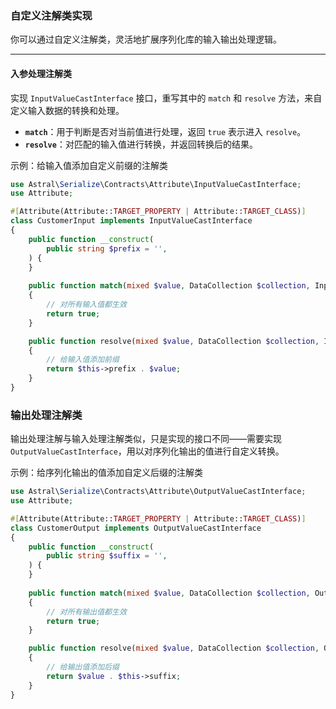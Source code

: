 ### 自定义注解类实现

你可以通过自定义注解类，灵活地扩展序列化库的输入输出处理逻辑。

---

#### 入参处理注解类

实现 `InputValueCastInterface` 接口，重写其中的 `match` 和 `resolve` 方法，来自定义输入数据的转换和处理。

- **`match`**：用于判断是否对当前值进行处理，返回 `true` 表示进入 `resolve`。
- **`resolve`**：对匹配的输入值进行转换，并返回转换后的结果。

示例：给输入值添加自定义前缀的注解类

```php
use Astral\Serialize\Contracts\Attribute\InputValueCastInterface;
use Attribute;

#[Attribute(Attribute::TARGET_PROPERTY | Attribute::TARGET_CLASS)]
class CustomerInput implements InputValueCastInterface
{
    public function __construct(
        public string $prefix = '',
    ) {
    }
    
    public function match(mixed $value, DataCollection $collection, InputValueContext $context): bool
    {
        // 对所有输入值都生效
        return true;
    }

    public function resolve(mixed $value, DataCollection $collection, InputValueContext $context): mixed
    {
        // 给输入值添加前缀
        return $this->prefix . $value;
    }
}
````

### 输出处理注解类

输出处理注解与输入处理注解类似，只是实现的接口不同——需要实现 `OutputValueCastInterface`，用以对序列化输出的值进行自定义转换。

示例：给序列化输出的值添加自定义后缀的注解类

```php
use Astral\Serialize\Contracts\Attribute\OutputValueCastInterface;
use Attribute;

#[Attribute(Attribute::TARGET_PROPERTY | Attribute::TARGET_CLASS)]
class CustomerOutput implements OutputValueCastInterface
{
    public function __construct(
        public string $suffix = '',
    ) {
    }
    
    public function match(mixed $value, DataCollection $collection, OutputValueContext $context): bool
    {
        // 对所有输出值都生效
        return true;
    }

    public function resolve(mixed $value, DataCollection $collection, OutputValueContext $context): mixed
    {
        // 给输出值添加后缀
        return $value . $this->suffix;
    }
}
```

